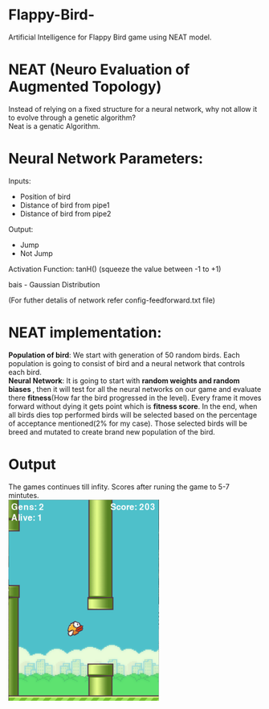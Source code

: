 # Flappy-Bird-

Artificial Intelligence for Flappy Bird game using NEAT model. 

# NEAT (Neuro Evaluation of Augmented Topology)

Instead of relying on a fixed structure for a neural network, why not allow it to evolve through a genetic algorithm?<br>
Neat is a genatic Algorithm.

# Neural Network Parameters:

Inputs:
<ul>
<li>Position of bird </li>
<li>Distance of bird from pipe1</li>
<li>Distance of bird from pipe2</li>
</ul>

Output:
<ul>
<li>Jump</li>
<li>Not Jump</li>
</ul>

Activation Function: tanH() (squeeze the value between -1 to +1)

bais - Gaussian Distribution 

(For futher detalis of network refer config-feedforward.txt file)

# NEAT implementation:

<p><b>Population of bird</b>: We start with generation of 50 random birds. Each population is going to consist of bird and a neural network that controls each bird.<br>
<b>Neural Network</b>: It is going to start with <b>random weights and random biases </b>, then it will test for all the neural networks on our game and evaluate there <b>fitness</b>(How far the bird progressed in the level). Every frame it moves forward without dying it gets point which is <b>fitness score</b>. In the end, when all birds dies top performed birds will be selected based on the percentage of acceptance mentioned(2% for my case). Those selected birds will be breed and mutated to create brand new population of the bird.
  
# Output

The games continues till infity.
Scores after runing the game to 5-7 mintutes.<br> 
<img src="Output.png" alt="output" width="300" height="400">



